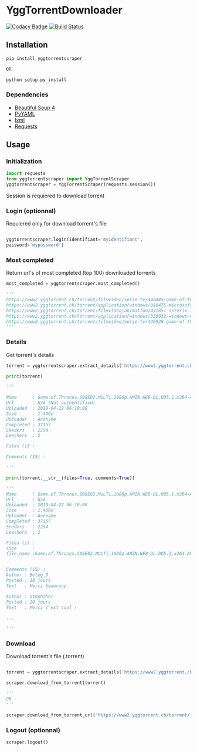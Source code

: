 # YggTorrentDownloader

[![Codacy
Badge](https://api.codacy.com/project/badge/Grade/791c3f45639c4031a261b76df866d0db)](https://www.codacy.com/app/Harkame/YggTorrentDownloader?utm_source=github.com&utm_medium=referral&utm_content=Harkame/YggTorrentDownloader&utm_campaign=Badge_Grade)
[![Build
Status](https://travis-ci.org/Harkame/YggTorrentDownloader.svg?branch=master)](https://trav)

## Installation

``` bash
pip install yggtorrentscraper

OR

python setup.py install
```

### Dependencies

- [Beautiful
Soup 4](https://www.crummy.com/software/BeautifulSoup/bs4/doc/)
- [PyYAML](https://github.com/yml/pyyml)
- [lxml](https://github.com/lxml/lxml.git)
- [Requests](https://github.com/kennethreitz/requests)

## Usage

### Initialization

``` python
import requests
from yggtorrentscraper import YggTorrentScraper
yggtorrentscraper = YggTorrentScraper(requests.session())
```

Session is requiered to download torrent

### Login (optionnal)

Requiered only for download torrent's file

``` python

yggtorrentscraper.login(identifiant='myidentifiant',
password='mypassword')

```

### Most completed

Return url's of most completed (top 100) downloaded torrents

``` python
most_completed = yggtorrentscraper.most_completed()

'''
https://www2.yggtorrent.ch/torrent/filmvideo/serie-tv/440445-game-of-thrones-s08e02-multi-1080p-amzn-web-dl-dd5-1-x264-ark01
https://www2.yggtorrent.ch/torrent/application/windows/316475-microsoft-toolkit-v2-6-4-activateur-office-2016---2019-windows-10
https://www2.yggtorrent.ch/torrent/filmvideo/animation/431851-asterix-le-secret-de-la-potion-magique-2018-french-1080p-hdlight-x264-ac3-toxic
https://www2.yggtorrent.ch/torrent/application/windows/330032-windows-microsoft-office-2019-build-10730-20102-activation-francais
https://www2.yggtorrent.ch/torrent/filmvideo/serie-tv/436928-game-of-thrones-s08e01-multi-1080p-amzn-web-dl-dd5-1-h264-ark01
'''
```

### Details

Get torrent's details

``` python
torrent = yggtorrentscraper.extract_details('https://www2.yggtorrent.ch/torrent/filmvideo/serie-tv/440445-game-of-thrones-s08e02-multi-1080p-amzn-web-dl-dd5-1-x264-ark01')

print(torrent)

'''

Name      : Game.of.Thrones.S08E02.MULTi.1080p.AMZN.WEB-DL.DD5.1.x264-ARK01
Url       : N/A (Not authentified)
Uploaded  : 2019-04-22 06:10:00
Size      : 1.40Go
Uploader  : Anonyme
Completed : 37157
Seeders   : 2254
Leechers  : 2

Files (1) :

Comments (15) :

'''

print(torrent.__str__(files=True, comments=True))

'''
Name      : Game.of.Thrones.S08E02.MULTi.1080p.AMZN.WEB-DL.DD5.1.x264-ARK01
Url       : N/A
Uploaded  : 2019-04-22 06:10:00
Size      : 1.40Go
Uploader  : Anonyme
Completed : 37157
Seeders   : 2254
Leechers  : 2

Files (1) :
size      :
file_name :Game.of.Thrones.S08E02.MULTi.1080p.AMZN.WEB-DL.DD5.1.x264-ARK01.mkv"}


Comments (15) :
Author : Beleg_5
Posted : 10 jours
Text   : Merci beaucoup.

Author : StephZher
Posted : 20 jours
Text   : Merci c'est cool !

...

'''

```

### Download

Download torrent's file (.torrent)

``` python

torrent = yggtorrentscraper.extract_details('https://www2.yggtorrent.ch/torrent/filmvideo/serie-tv/440445-game-of-thrones-s08e02-multi-1080p-amzn-web-dl-dd5-1-x264-ark01')

scraper.download_from_torrent(torrent)

'''
OR
'''

scraper.download_from_torrent_url('https://www2.yggtorrent.ch/torrent/filmvideo/serie-tv/440445-game-of-thrones-s08e02-multi-1080p-amzn-web-dl-dd5-1-x264-ark01')

```

### Logout (optionnal)

``` python
scraper.logout()
```
